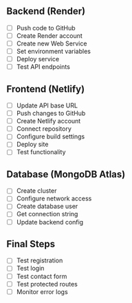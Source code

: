 ## Backend (Render)

- [ ] Push code to GitHub
- [ ] Create Render account
- [ ] Create new Web Service
- [ ] Set environment variables
- [ ] Deploy service
- [ ] Test API endpoints

## Frontend (Netlify)

- [ ] Update API base URL
- [ ] Push changes to GitHub
- [ ] Create Netlify account
- [ ] Connect repository
- [ ] Configure build settings
- [ ] Deploy site
- [ ] Test functionality

## Database (MongoDB Atlas)

- [ ] Create cluster
- [ ] Configure network access
- [ ] Create database user
- [ ] Get connection string
- [ ] Update backend config

## Final Steps

- [ ] Test registration
- [ ] Test login
- [ ] Test contact form
- [ ] Test protected routes
- [ ] Monitor error logs
